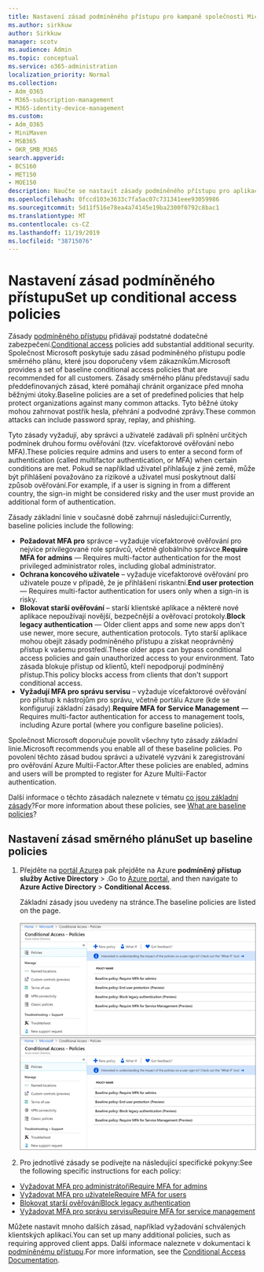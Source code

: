 ```yaml
---
title: Nastavení zásad podmíněného přístupu pro kampaně společnosti Microsoft 365
ms.author: sirkkuw
author: Sirkkuw
manager: scotv
ms.audience: Admin
ms.topic: conceptual
ms.service: o365-administration
localization_priority: Normal
ms.collection:
- Adm_O365
- M365-subscription-management
- M365-identity-device-management
ms.custom:
- Adm_O365
- MiniMaven
- MSB365
- OKR_SMB_M365
search.appverid:
- BCS160
- MET150
- MOE150
description: Naučte se nastavit zásady podmíněného přístupu pro aplikaci Microsoft 365 kampaněmi.
ms.openlocfilehash: 0fccd103e3633c7fa5ac07c731341eee93059986
ms.sourcegitcommit: 5d11f516e78ea4a74145e19ba2300f0792c8bac1
ms.translationtype: MT
ms.contentlocale: cs-CZ
ms.lasthandoff: 11/19/2019
ms.locfileid: "38715076"
---
```

# <a name="set-up-conditional-access-policies"></a><span data-ttu-id="ce78c-103">Nastavení zásad podmíněného přístupu</span><span class="sxs-lookup"><span data-stu-id="ce78c-103">Set up conditional access policies</span></span>

<span data-ttu-id="ce78c-104">Zásady [podmíněného přístupu](https://docs.microsoft.com/azure/active-directory/conditional-access/overview) přidávají podstatné dodatečné zabezpečení.</span><span class="sxs-lookup"><span data-stu-id="ce78c-104">[Conditional access](https://docs.microsoft.com/azure/active-directory/conditional-access/overview) policies add substantial additional security.</span></span> <span data-ttu-id="ce78c-105">Společnost Microsoft poskytuje sadu zásad podmíněného přístupu podle směrného plánu, které jsou doporučeny všem zákazníkům.</span><span class="sxs-lookup"><span data-stu-id="ce78c-105">Microsoft provides a set of baseline conditional access policies that are recommended for all customers.</span></span> <span data-ttu-id="ce78c-106">Zásady směrného plánu představují sadu předdefinovaných zásad, které pomáhají chránit organizace před mnoha běžnými útoky.</span><span class="sxs-lookup"><span data-stu-id="ce78c-106">Baseline policies are a set of predefined policies that help protect organizations against many common attacks.</span></span> <span data-ttu-id="ce78c-107">Tyto běžné útoky mohou zahrnovat postřik hesla, přehrání a podvodné zprávy.</span><span class="sxs-lookup"><span data-stu-id="ce78c-107">These common attacks can include password spray, replay, and phishing.</span></span>

<span data-ttu-id="ce78c-108">Tyto zásady vyžadují, aby správci a uživatelé zadávali při splnění určitých podmínek druhou formu ověřování (tzv. vícefaktorové ověřování nebo MFA).</span><span class="sxs-lookup"><span data-stu-id="ce78c-108">These policies require admins and users to enter a second form of authentication (called multifactor authentication, or MFA) when certain conditions are met.</span></span> <span data-ttu-id="ce78c-109">Pokud se například uživatel přihlašuje z jiné země, může být přihlášení považováno za rizikové a uživatel musí poskytnout další způsob ověřování.</span><span class="sxs-lookup"><span data-stu-id="ce78c-109">For example, if a user is signing in from a different country, the sign-in might be considered risky and the user must provide an additional form of authentication.</span></span> 

<span data-ttu-id="ce78c-110">Zásady základní linie v současné době zahrnují následující:</span><span class="sxs-lookup"><span data-stu-id="ce78c-110">Currently, baseline policies include the following:</span></span>
- <span data-ttu-id="ce78c-111">**Požadovat MFA pro** správce – vyžaduje vícefaktorové ověřování pro nejvíce privilegované role správců, včetně globálního správce.</span><span class="sxs-lookup"><span data-stu-id="ce78c-111">**Require MFA for admins** — Requires multi-factor authentication for the most privileged administrator roles, including global administrator.</span></span>
- <span data-ttu-id="ce78c-112">**Ochrana koncového uživatele** – vyžaduje vícefaktorové ověřování pro uživatele pouze v případě, že je přihlášení riskantní.</span><span class="sxs-lookup"><span data-stu-id="ce78c-112">**End user protection** — Requires multi-factor authentication for users only when a sign-in is risky.</span></span> 
- <span data-ttu-id="ce78c-113">**Blokovat starší ověřování** – starší klientské aplikace a některé nové aplikace nepoužívají novější, bezpečnější a ověřovací protokoly.</span><span class="sxs-lookup"><span data-stu-id="ce78c-113">**Block legacy authentication** — Older client apps and some new apps don't use newer, more secure, authentication protocols.</span></span> <span data-ttu-id="ce78c-114">Tyto starší aplikace mohou obejít zásady podmíněného přístupu a získat neoprávněný přístup k vašemu prostředí.</span><span class="sxs-lookup"><span data-stu-id="ce78c-114">These older apps can bypass conditional access policies and gain unauthorized access to your environment.</span></span> <span data-ttu-id="ce78c-115">Tato zásada blokuje přístup od klientů, kteří nepodporují podmíněný přístup.</span><span class="sxs-lookup"><span data-stu-id="ce78c-115">This policy blocks access from clients that don't support conditional access.</span></span> 
- <span data-ttu-id="ce78c-116">**Vyžadují MFA pro správu servisu** – vyžaduje vícefaktorové ověřování pro přístup k nástrojům pro správu, včetně portálu Azure (kde se konfigurují základní zásady).</span><span class="sxs-lookup"><span data-stu-id="ce78c-116">**Require MFA for Service Management** — Requires multi-factor authentication for access to management tools, including Azure portal (where you configure baseline policies).</span></span> 

<span data-ttu-id="ce78c-117">Společnost Microsoft doporučuje povolit všechny tyto zásady základní linie.</span><span class="sxs-lookup"><span data-stu-id="ce78c-117">Microsoft recommends you enable all of these baseline policies.</span></span> <span data-ttu-id="ce78c-118">Po povolení těchto zásad budou správci a uživatelé vyzváni k zaregistrování pro ověřování Azure Multii-Factor.</span><span class="sxs-lookup"><span data-stu-id="ce78c-118">After these policies are enabled, admins and users will be prompted to register for Azure Multii-Factor authentication.</span></span>

<span data-ttu-id="ce78c-119">Další informace o těchto zásadách naleznete v tématu [co jsou základní zásady](https://docs.microsoft.com/azure/active-directory/conditional-access/concept-baseline-protection)?</span><span class="sxs-lookup"><span data-stu-id="ce78c-119">For more information about these policies, see [What are baseline policies](https://docs.microsoft.com/azure/active-directory/conditional-access/concept-baseline-protection)?</span></span>


## <a name="set-up-baseline-policies"></a><span data-ttu-id="ce78c-120">Nastavení zásad směrného plánu</span><span class="sxs-lookup"><span data-stu-id="ce78c-120">Set up baseline policies</span></span>

1. <span data-ttu-id="ce78c-121">Přejděte na [portál Azure](https://portal.azure.com)a pak přejděte na Azure **podmíněný přístup** **služby Active Directory** \> .</span><span class="sxs-lookup"><span data-stu-id="ce78c-121">Go to [Azure portal](https://portal.azure.com), and then navigate to **Azure Active Directory** \> **Conditional Access**.</span></span>
    
    <span data-ttu-id="ce78c-122">Základní zásady jsou uvedeny na stránce.</span><span class="sxs-lookup"><span data-stu-id="ce78c-122">The baseline policies are listed on the page.</span></span> <br/> <br/>
    <span data-ttu-id="ce78c-123">![Stránka se seznamem zásad základní úrovně pro podmíněný přístup.](media/baslinepolicies.png)</span><span class="sxs-lookup"><span data-stu-id="ce78c-123">![Page that lists baseline policies for conditional access.](media/baslinepolicies.png)</span></span>
1. <span data-ttu-id="ce78c-124">Pro jednotlivé zásady se podívejte na následující specifické pokyny:</span><span class="sxs-lookup"><span data-stu-id="ce78c-124">See the following specific instructions for each policy:</span></span>

  - [<span data-ttu-id="ce78c-125">Vyžadovat MFA pro administrátoři</span><span class="sxs-lookup"><span data-stu-id="ce78c-125">Require MFA for admins</span></span>](https://docs.microsoft.com/azure/active-directory/conditional-access/howto-baseline-protect-administrators)
- [<span data-ttu-id="ce78c-126">Vyžadovat MFA pro uživatele</span><span class="sxs-lookup"><span data-stu-id="ce78c-126">Require MFA for users</span></span>](https://docs.microsoft.com/azure/active-directory/conditional-access/howto-baseline-protect-end-users)  
 - [<span data-ttu-id="ce78c-127">Blokovat starší ověřování</span><span class="sxs-lookup"><span data-stu-id="ce78c-127">Block legacy authentication</span></span>](https://docs.microsoft.com/azure/active-directory/conditional-access/howto-baseline-protect-legacy-auth)
  - [<span data-ttu-id="ce78c-128">Vyžadovat MFA pro správu servisu</span><span class="sxs-lookup"><span data-stu-id="ce78c-128">Require MFA for service management</span></span>](https://docs.microsoft.com/azure/active-directory/conditional-access/howto-baseline-protect-azure)

<span data-ttu-id="ce78c-129">Můžete nastavit mnoho dalších zásad, například vyžadování schválených klientských aplikací.</span><span class="sxs-lookup"><span data-stu-id="ce78c-129">You can set up many additional policies, such as requiring approved client apps.</span></span> <span data-ttu-id="ce78c-130">Další informace naleznete v dokumentaci k [podmíněnému přístupu](https://docs.microsoft.com/azure/active-directory/conditional-access/).</span><span class="sxs-lookup"><span data-stu-id="ce78c-130">For more information, see the [Conditional Access Documentation](https://docs.microsoft.com/azure/active-directory/conditional-access/).</span></span>
